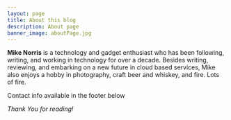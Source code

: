```yaml
---
layout: page
title: About this blog
description: About page
banner_image: aboutPage.jpg
---
```


**Mike Norris** is a technology and gadget enthusiast who has been following, writing, and working in technology for over a decade.  Besides writing, reviewing, and embarking on a new future in cloud based services, Mike also enjoys a hobby in photography, craft beer and whiskey, and fire. Lots of fire. 

Contact info available in the footer below

*Thank You for reading!*
